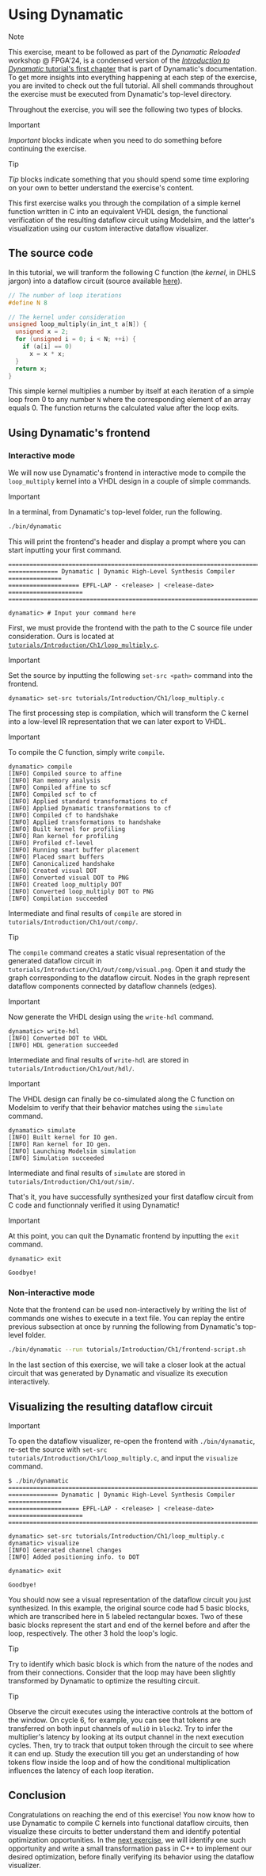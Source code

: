 # Using Dynamatic

> [!NOTE]
> This exercise, meant to be followed as part of the *Dynamatic Reloaded* workshop @ FPGA'24, is a condensed version of the [*Introduction to Dynamatic* tutorial's first chapter](../Tutorials/Introduction/UsingDynamatic.md) that is part of Dynamatic's documentation. To get more insights into everything happening at each step of the exercise, you are invited to check out the full tutorial. All shell commands throughout the exercise must be executed from Dynamatic's top-level directory.

Throughout the exercise, you will see the following two types of blocks.
> [!IMPORTANT]
> *Important* blocks indicate when you need to do something before continuing the exercise.

> [!TIP]
> *Tip* blocks indicate something that you should spend some time exploring on your own to better understand the exercise's content.

This first exercise walks you through the compilation of a simple kernel function written in C into an equivalent VHDL design, the functional verification of the resulting dataflow circuit using Modelsim, and the latter's visualization using our custom interactive dataflow visualizer. 

## The source code

In this tutorial, we will tranform the following C function (the *kernel*, in DHLS jargon) into a dataflow circuit (source available [here](../../tutorials/Introduction/Ch1/loop_multiply.c)).

```c
// The number of loop iterations
#define N 8

// The kernel under consideration
unsigned loop_multiply(in_int_t a[N]) {
  unsigned x = 2;
  for (unsigned i = 0; i < N; ++i) {
    if (a[i] == 0)
      x = x * x;
  }
  return x;
}
```

This simple kernel multiplies a number by itself at each iteration of a simple loop from 0 to any number `N` where the corresponding element of an array equals 0. The function returns the calculated value after the loop exits.

## Using Dynamatic's frontend

### Interactive mode

We will now use Dynamatic's frontend in interactive mode to compile the `loop_multiply` kernel into a VHDL design in a couple of simple commands. 

> [!IMPORTANT]
> In a terminal, from Dynamatic's top-level folder, run the following.
> ```sh
> ./bin/dynamatic
> ```

This will print the frontend's header and display a prompt where you can start inputting your first command.

```
================================================================================
============== Dynamatic | Dynamic High-Level Synthesis Compiler ===============
==================== EPFL-LAP - <release> | <release-date> =====================
================================================================================

dynamatic> # Input your command here
```

First, we must provide the frontend with the path to the C source file under consideration. Ours is located at [`tutorials/Introduction/Ch1/loop_multiply.c`](../../tutorials/Introduction/Ch1/loop_multiply.c).


> [!IMPORTANT]
> Set the source by inputting the following `set-src <path>` command into the frontend.
> ```
> dynamatic> set-src tutorials/Introduction/Ch1/loop_multiply.c
> ```

The first processing step is compilation, which will transform the C kernel into a low-level IR representation that we can later export to VHDL.

> [!IMPORTANT]
> To compile the C function, simply write `compile`.
> ```
> dynamatic> compile
> [INFO] Compiled source to affine
> [INFO] Ran memory analysis
> [INFO] Compiled affine to scf
> [INFO] Compiled scf to cf
> [INFO] Applied standard transformations to cf
> [INFO] Applied Dynamatic transformations to cf
> [INFO] Compiled cf to handshake
> [INFO] Applied transformations to handshake
> [INFO] Built kernel for profiling
> [INFO] Ran kernel for profiling
> [INFO] Profiled cf-level
> [INFO] Running smart buffer placement
> [INFO] Placed smart buffers
> [INFO] Canonicalized handshake
> [INFO] Created visual DOT
> [INFO] Converted visual DOT to PNG
> [INFO] Created loop_multiply DOT
> [INFO] Converted loop_multiply DOT to PNG
> [INFO] Compilation succeeded
> ```

Intermediate and final results of `compile` are stored in `tutorials/Introduction/Ch1/out/comp/`.

> [!TIP]
> The `compile` command creates a static visual representation of the generated dataflow circuit in `tutorials/Introduction/Ch1/out/comp/visual.png`. Open it and study the graph corresponding to the dataflow circuit. Nodes in the graph represent dataflow components connected by dataflow channels (edges).

> [!IMPORTANT]
> Now generate the VHDL design using the `write-hdl` command.
> ```
> dynamatic> write-hdl
> [INFO] Converted DOT to VHDL
> [INFO] HDL generation succeeded
> ```

Intermediate and final results of `write-hdl` are stored in `tutorials/Introduction/Ch1/out/hdl/`.

> [!IMPORTANT]
> The VHDL design can finally be co-simulated along the C function on Modelsim to verify that their behavior matches using the `simulate` command.
> ```
> dynamatic> simulate
> [INFO] Built kernel for IO gen.
> [INFO] Ran kernel for IO gen.
> [INFO] Launching Modelsim simulation
> [INFO] Simulation succeeded
> ```

Intermediate and final results of `simulate` are stored in `tutorials/Introduction/Ch1/out/sim/`.

That's it, you have successfully synthesized your first dataflow circuit from C code and functionnaly verified it using Dynamatic!

> [!IMPORTANT]
> At this point, you can quit the Dynamatic frontend by inputting the `exit` command. 
> ```
> dynamatic> exit
> 
> Goodbye!
> ```

### Non-interactive mode

Note that the frontend can be used non-interactively by writing the list of commands one wishes to execute in a text file. You can replay the entire previous subsection at once by running the following from Dynamatic's top-level folder.

```sh
./bin/dynamatic --run tutorials/Introduction/Ch1/frontend-script.sh
```

In the last section of this exercise, we will take a closer look at the actual circuit that was generated by Dynamatic and visualize its execution interactively. 

## Visualizing the resulting dataflow circuit

> [!IMPORTANT]
> To open the dataflow visualizer, re-open the frontend with `./bin/dynamatic`, re-set the source with `set-src tutorials/Introduction/Ch1/loop_multiply.c`, and input the `visualize` command.
> ```
> $ ./bin/dynamatic
> ================================================================================
> ============== Dynamatic | Dynamic High-Level Synthesis Compiler ===============
> ==================== EPFL-LAP - <release> | <release-date> =====================
> ================================================================================
> 
> dynamatic> set-src tutorials/Introduction/Ch1/loop_multiply.c
> dynamatic> visualize
> [INFO] Generated channel changes
> [INFO] Added positioning info. to DOT
> 
> dynamatic> exit
> 
> Goodbye!
> ```

You should now see a visual representation of the dataflow circuit you just synthesized. In this example, the original source code had 5 basic blocks, which are transcribed here in 5 labeled rectangular boxes. Two of these basic blocks represent the start and end of the kernel before and after the loop, respectively. The other 3 hold the loop's logic.

> [!TIP]
> Try to identify which basic block is which from the nature of the nodes and from their connections. Consider that the loop may have been slightly transformed by Dynamatic to optimize the resulting circuit.

> [!TIP]
> Observe the circuit executes using the interactive controls at the bottom of the window. On cycle 6, for example, you can see that tokens are transferred on both input channels of `muli0` in `block2`. Try to infer the multiplier's latency by looking at its output channel in the next execution cycles. Then, try to track that output token through the circuit to see where it can end up. Study the execution till you get an understanding of how tokens flow inside the loop and of how the conditional multiplication influences the latency of each loop iteration.

## Conclusion

Congratulations on reaching the end of this exercise! You now know how to use Dynamatic to compile C kernels into functional dataflow circuits, then visualize these circuits to better understand them and identify potential optimization opportunities. In the [next exercise](ModifyingDynamatic.md), we will identify one such opportunity and write a small transformation pass in C++ to implement our desired optimization, before finally verifying its behavior using the dataflow visualizer.
